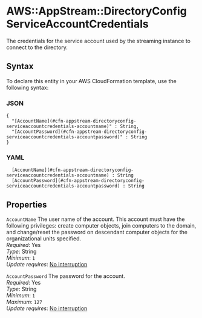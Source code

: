 # AWS::AppStream::DirectoryConfig ServiceAccountCredentials<a name="aws-properties-appstream-directoryconfig-serviceaccountcredentials"></a>

The credentials for the service account used by the streaming instance to connect to the directory\.

## Syntax<a name="aws-properties-appstream-directoryconfig-serviceaccountcredentials-syntax"></a>

To declare this entity in your AWS CloudFormation template, use the following syntax:

### JSON<a name="aws-properties-appstream-directoryconfig-serviceaccountcredentials-syntax.json"></a>

```
{
  "[AccountName](#cfn-appstream-directoryconfig-serviceaccountcredentials-accountname)" : String,
  "[AccountPassword](#cfn-appstream-directoryconfig-serviceaccountcredentials-accountpassword)" : String
}
```

### YAML<a name="aws-properties-appstream-directoryconfig-serviceaccountcredentials-syntax.yaml"></a>

```
﻿  [AccountName](#cfn-appstream-directoryconfig-serviceaccountcredentials-accountname) : String
﻿  [AccountPassword](#cfn-appstream-directoryconfig-serviceaccountcredentials-accountpassword) : String
```

## Properties<a name="aws-properties-appstream-directoryconfig-serviceaccountcredentials-properties"></a>

`AccountName`  <a name="cfn-appstream-directoryconfig-serviceaccountcredentials-accountname"></a>
The user name of the account\. This account must have the following privileges: create computer objects, join computers to the domain, and change/reset the password on descendant computer objects for the organizational units specified\.  
*Required*: Yes  
*Type*: String  
*Minimum*: `1`  
*Update requires*: [No interruption](https://docs.aws.amazon.com/AWSCloudFormation/latest/UserGuide/using-cfn-updating-stacks-update-behaviors.html#update-no-interrupt)

`AccountPassword`  <a name="cfn-appstream-directoryconfig-serviceaccountcredentials-accountpassword"></a>
The password for the account\.  
*Required*: Yes  
*Type*: String  
*Minimum*: `1`  
*Maximum*: `127`  
*Update requires*: [No interruption](https://docs.aws.amazon.com/AWSCloudFormation/latest/UserGuide/using-cfn-updating-stacks-update-behaviors.html#update-no-interrupt)